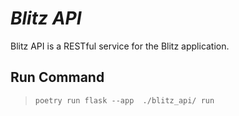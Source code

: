 # ***Blitz API***

Blitz API is a RESTful service for the Blitz application.

## Run Command
> `poetry run flask --app  ./blitz_api/ run` 
